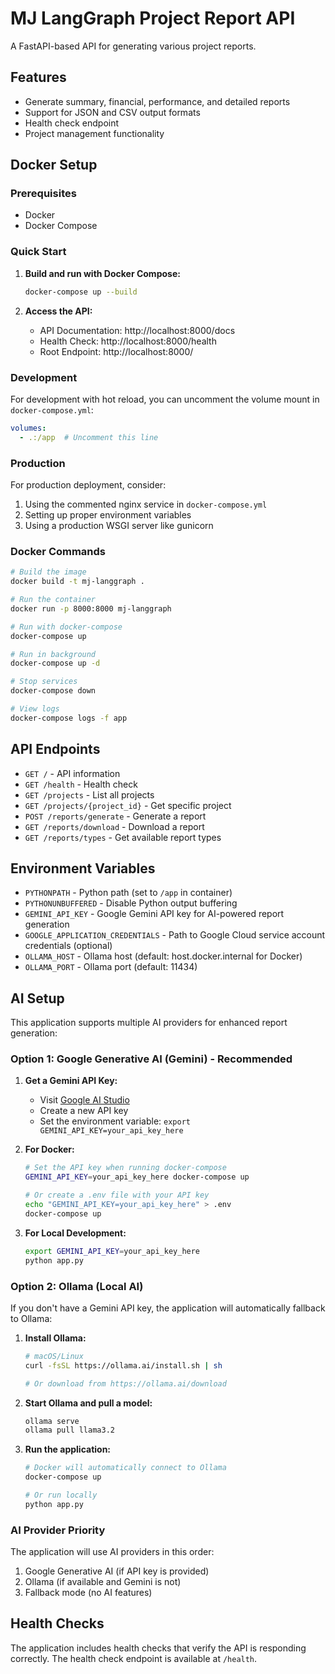 # MJ LangGraph Project Report API

A FastAPI-based API for generating various project reports.

## Features

- Generate summary, financial, performance, and detailed reports
- Support for JSON and CSV output formats
- Health check endpoint
- Project management functionality

## Docker Setup

### Prerequisites

- Docker
- Docker Compose

### Quick Start

1. **Build and run with Docker Compose:**
   ```bash
   docker-compose up --build
   ```

2. **Access the API:**
   - API Documentation: http://localhost:8000/docs
   - Health Check: http://localhost:8000/health
   - Root Endpoint: http://localhost:8000/

### Development

For development with hot reload, you can uncomment the volume mount in `docker-compose.yml`:

```yaml
volumes:
  - .:/app  # Uncomment this line
```

### Production

For production deployment, consider:

1. Using the commented nginx service in `docker-compose.yml`
2. Setting up proper environment variables
3. Using a production WSGI server like gunicorn

### Docker Commands

```bash
# Build the image
docker build -t mj-langgraph .

# Run the container
docker run -p 8000:8000 mj-langgraph

# Run with docker-compose
docker-compose up

# Run in background
docker-compose up -d

# Stop services
docker-compose down

# View logs
docker-compose logs -f app
```

## API Endpoints

- `GET /` - API information
- `GET /health` - Health check
- `GET /projects` - List all projects
- `GET /projects/{project_id}` - Get specific project
- `POST /reports/generate` - Generate a report
- `GET /reports/download` - Download a report
- `GET /reports/types` - Get available report types

## Environment Variables

- `PYTHONPATH` - Python path (set to `/app` in container)
- `PYTHONUNBUFFERED` - Disable Python output buffering
- `GEMINI_API_KEY` - Google Gemini API key for AI-powered report generation
- `GOOGLE_APPLICATION_CREDENTIALS` - Path to Google Cloud service account credentials (optional)
- `OLLAMA_HOST` - Ollama host (default: host.docker.internal for Docker)
- `OLLAMA_PORT` - Ollama port (default: 11434)

## AI Setup

This application supports multiple AI providers for enhanced report generation:

### Option 1: Google Generative AI (Gemini) - Recommended

1. **Get a Gemini API Key:**
   - Visit [Google AI Studio](https://makersuite.google.com/app/apikey)
   - Create a new API key
   - Set the environment variable: `export GEMINI_API_KEY=your_api_key_here`

2. **For Docker:**
   ```bash
   # Set the API key when running docker-compose
   GEMINI_API_KEY=your_api_key_here docker-compose up
   
   # Or create a .env file with your API key
   echo "GEMINI_API_KEY=your_api_key_here" > .env
   docker-compose up
   ```

3. **For Local Development:**
   ```bash
   export GEMINI_API_KEY=your_api_key_here
   python app.py
   ```

### Option 2: Ollama (Local AI)

If you don't have a Gemini API key, the application will automatically fallback to Ollama:

1. **Install Ollama:**
   ```bash
   # macOS/Linux
   curl -fsSL https://ollama.ai/install.sh | sh
   
   # Or download from https://ollama.ai/download
   ```

2. **Start Ollama and pull a model:**
   ```bash
   ollama serve
   ollama pull llama3.2
   ```

3. **Run the application:**
   ```bash
   # Docker will automatically connect to Ollama
   docker-compose up
   
   # Or run locally
   python app.py
   ```

### AI Provider Priority

The application will use AI providers in this order:
1. Google Generative AI (if API key is provided)
2. Ollama (if available and Gemini is not)
3. Fallback mode (no AI features)

## Health Checks

The application includes health checks that verify the API is responding correctly. The health check endpoint is available at `/health`. 